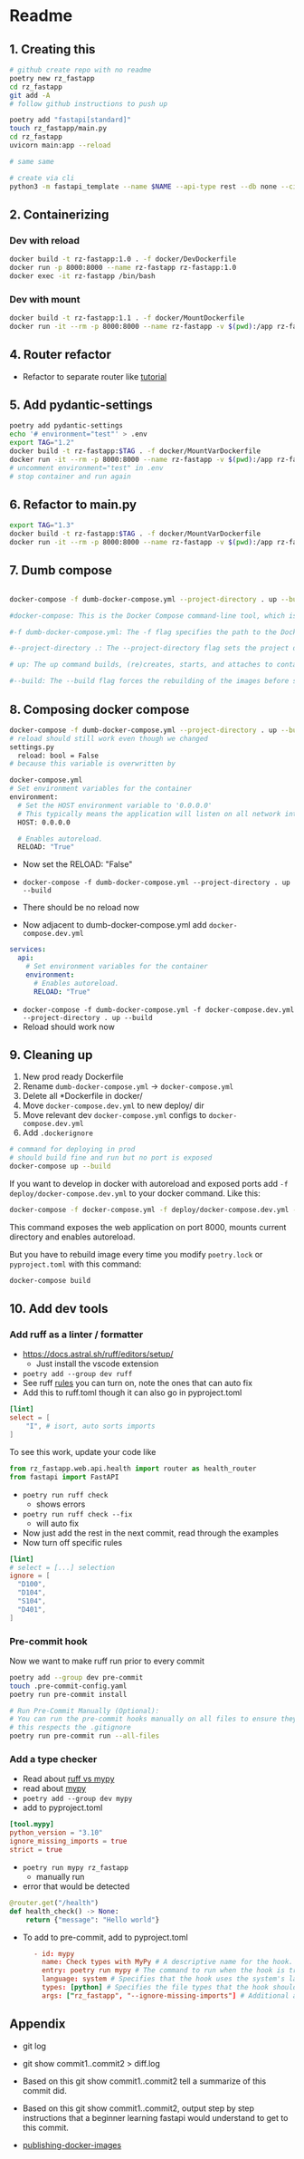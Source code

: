 # Readme

## 1. Creating this

```bash
# github create repo with no readme
poetry new rz_fastapp
cd rz_fastapp
git add -A
# follow github instructions to push up

poetry add "fastapi[standard]"
touch rz_fastapp/main.py
cd rz_fastapp
uvicorn main:app --reload

# same same

# create via cli
python3 -m fastapi_template --name $NAME --api-type rest --db none --ci github --routers --quiet
```

## 2. Containerizing

### Dev with reload

```bash
docker build -t rz-fastapp:1.0 . -f docker/DevDockerfile
docker run -p 8000:8000 --name rz-fastapp rz-fastapp:1.0
docker exec -it rz-fastapp /bin/bash
```

### Dev with mount

```bash
docker build -t rz-fastapp:1.1 . -f docker/MountDockerfile
docker run -it --rm -p 8000:8000 --name rz-fastapp -v $(pwd):/app rz-fastapp:1.1
```

## 4. Router refactor

- Refactor to separate router like [tutorial](https://fastapi.tiangolo.com/tutorial/bigger-applications/)

## 5. Add pydantic-settings

```bash
poetry add pydantic-settings
echo '# environment="test"' > .env
export TAG="1.2"
docker build -t rz-fastapp:$TAG . -f docker/MountVarDockerfile
docker run -it --rm -p 8000:8000 --name rz-fastapp -v $(pwd):/app rz-fastapp:$TAG
# uncomment environment="test" in .env
# stop container and run again
```

## 6. Refactor to main.py

```bash
export TAG="1.3"
docker build -t rz-fastapp:$TAG . -f docker/MountVarDockerfile
docker run -it --rm -p 8000:8000 --name rz-fastapp -v $(pwd):/app rz-fastapp:$TAG
```

## 7. Dumb compose

```bash

docker-compose -f dumb-docker-compose.yml --project-directory . up --build

#docker-compose: This is the Docker Compose command-line tool, which is used to define and run multi-container Docker applications.

#-f dumb-docker-compose.yml: The -f flag specifies the path to the Docker Compose file. In this case, it is dumb-docker-compose.yml.

#--project-directory .: The --project-directory flag sets the project directory. The . indicates the current directory. This is useful for setting the context for relative paths in the Docker Compose file.

# up: The up command builds, (re)creates, starts, and attaches to containers for a service. If the containers do not exist, they will be created. If they already exist, they will be started.

#--build: The --build flag forces the rebuilding of the images before starting the containers. This is useful if you have made changes to the Dockerfile or the application code and want to ensure the latest version is used.

```

## 8. Composing docker compose

```bash
docker-compose -f dumb-docker-compose.yml --project-directory . up --build
# reload should still work even though we changed
settings.py
  reload: bool = False
# because this variable is overwritten by

docker-compose.yml
# Set environment variables for the container
environment:
  # Set the HOST environment variable to '0.0.0.0'
  # This typically means the application will listen on all network interfaces
  HOST: 0.0.0.0

  # Enables autoreload.
  RELOAD: "True"
```

- Now set the RELOAD: "False"
- `docker-compose -f dumb-docker-compose.yml --project-directory . up --build`
- There should be no reload now

- Now adjacent to dumb-docker-compose.yml add `docker-compose.dev.yml`

```yml
services:
  api:
    # Set environment variables for the container
    environment:
      # Enables autoreload.
      RELOAD: "True"
```

- `docker-compose -f dumb-docker-compose.yml -f docker-compose.dev.yml --project-directory . up --build`
- Reload should work now

## 9. Cleaning up

1. New prod ready Dockerfile
2. Rename `dumb-docker-compose.yml` -> `docker-compose.yml`
3. Delete all \*Dockerfile in docker/
4. Move `docker-compose.dev.yml` to new deploy/ dir
5. Move relevant dev `docker-compose.yml` configs to `docker-compose.dev.yml`
6. Add `.dockerignore`

```bash
# command for deploying in prod
# should build fine and run but no port is exposed
docker-compose up --build
```

If you want to develop in docker with autoreload and exposed ports add `-f deploy/docker-compose.dev.yml` to your docker command.
Like this:

```bash
docker-compose -f docker-compose.yml -f deploy/docker-compose.dev.yml --project-directory . up --build
```

This command exposes the web application on port 8000, mounts current directory and enables autoreload.

But you have to rebuild image every time you modify `poetry.lock` or `pyproject.toml` with this command:

```bash
docker-compose build
```

## 10. Add dev tools

### Add ruff as a linter / formatter

- https://docs.astral.sh/ruff/editors/setup/
  - Just install the vscode extension
- `poetry add --group dev ruff`
- See ruff [rules](https://docs.astral.sh/ruff/rules/) you can turn on, note the ones that can auto fix
- Add this to ruff.toml though it can also go in pyproject.toml

```toml
[lint]
select = [
    "I", # isort, auto sorts imports
]
```

To see this work, update your code like

```python
from rz_fastapp.web.api.health import router as health_router
from fastapi import FastAPI
```

- `poetry run ruff check`
  - shows errors
- `poetry run ruff check --fix`
  - will auto fix
- Now just add the rest in the next commit, read through the examples
- Now turn off specific rules

```toml
[lint]
# select = [...] selection
ignore = [
  "D100",
  "D104",
  "S104",
  "D401",
]
```

### Pre-commit hook

Now we want to make ruff run prior to every commit

```bash
poetry add --group dev pre-commit
touch .pre-commit-config.yaml
poetry run pre-commit install

# Run Pre-Commit Manually (Optional):
# You can run the pre-commit hooks manually on all files to ensure they are formatted correctly:
# this respects the .gitignore
poetry run pre-commit run --all-files
```

### Add a type checker

- Read about [ruff vs mypy](https://docs.astral.sh/ruff/faq/#how-does-ruff-compare-to-mypy-or-pyright-or-pyre)
- read about [mypy](https://mypy.readthedocs.io/en/stable/getting_started.html)
- `poetry add --group dev mypy`
- add to pyproject.toml

```toml
[tool.mypy]
python_version = "3.10"
ignore_missing_imports = true
strict = true
```

- `poetry run mypy rz_fastapp`
  - manually run
- error that would be detected

```python
@router.get("/health")
def health_check() -> None:
    return {"message": "Hello world"}
```

- To add to pre-commit, add to pyproject.toml

```toml
      - id: mypy
        name: Check types with MyPy # A descriptive name for the hook.
        entry: poetry run mypy # The command to run when the hook is triggered. It runs MyPy using Poetry.
        language: system # Specifies that the hook uses the system's language environment.
        types: [python] # Specifies the file types that the hook should run on.
        args: ["rz_fastapp", "--ignore-missing-imports"] # Additional arguments for MyPy.
```

## Appendix

- git log
- git show commit1..commit2 > diff.log
- Based on this git show commit1..commit2 tell a summarize of this commit did.
- Based on this git show commit1..commit2, output step by step instructions that a beginner learning fastapi would understand to get to this commit.

- [publishing-docker-images](https://docs.github.com/en/actions/use-cases-and-examples/publishing-packages/publishing-docker-images)

```

```
